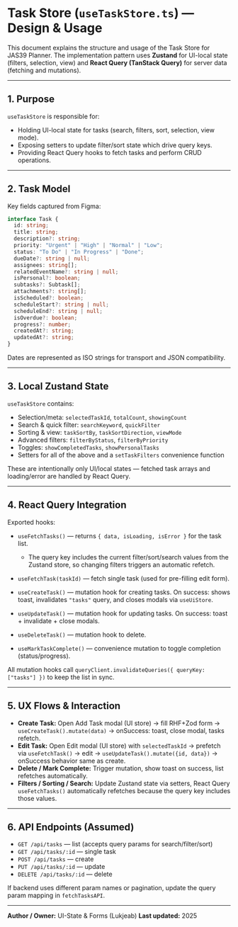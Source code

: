 # Task Store (`useTaskStore.ts`) — Design & Usage

This document explains the structure and usage of the Task Store for JAS39 Planner.
The implementation pattern uses **Zustand** for UI-local state (filters, selection, view) and **React Query (TanStack Query)** for server data (fetching and mutations).

---

## 1. Purpose

`useTaskStore` is responsible for:
- Holding UI-local state for tasks (search, filters, sort, selection, view mode).
- Exposing setters to update filter/sort state which drive query keys.
- Providing React Query hooks to fetch tasks and perform CRUD operations.

---

## 2. Task Model

Key fields captured from Figma:

```ts
interface Task {
  id: string;
  title: string;
  description?: string;
  priority: "Urgent" | "High" | "Normal" | "Low";
  status: "To Do" | "In Progress" | "Done";
  dueDate?: string | null;
  assignees: string[];
  relatedEventName?: string | null;
  isPersonal?: boolean;
  subtasks?: Subtask[];
  attachments?: string[];
  isScheduled?: boolean;
  scheduleStart?: string | null;
  scheduleEnd?: string | null;
  isOverdue?: boolean;
  progress?: number;
  createdAt?: string;
  updatedAt?: string;
}
````

Dates are represented as ISO strings for transport and JSON compatibility.

---

## 3. Local Zustand State

`useTaskStore` contains:

* Selection/meta: `selectedTaskId`, `totalCount`, `showingCount`
* Search & quick filter: `searchKeyword`, `quickFilter`
* Sorting & view: `taskSortBy`, `taskSortDirection`, `viewMode`
* Advanced filters: `filterByStatus`, `filterByPriority`
* Toggles: `showCompletedTasks`, `showPersonalTasks`
* Setters for all of the above and a `setTaskFilters` convenience function

These are intentionally only UI/local states — fetched task arrays and loading/error are handled by React Query.

---

## 4. React Query Integration

Exported hooks:

* `useFetchTasks()` — returns `{ data, isLoading, isError }` for the task list.

  * The query key includes the current filter/sort/search values from the Zustand store, so changing filters triggers an automatic refetch.
* `useFetchTask(taskId)` — fetch single task (used for pre-filling edit form).
* `useCreateTask()` — mutation hook for creating tasks. On success: shows toast, invalidates `"tasks"` query, and closes modals via `useUiStore`.
* `useUpdateTask()` — mutation hook for updating tasks. On success: toast + invalidate + close modals.
* `useDeleteTask()` — mutation hook to delete.
* `useMarkTaskComplete()` — convenience mutation to toggle completion (status/progress).

All mutation hooks call `queryClient.invalidateQueries({ queryKey: ["tasks"] })` to keep the list in sync.

---

## 5. UX Flows & Interaction

* **Create Task:** Open Add Task modal (UI store) -> fill RHF+Zod form -> `useCreateTask().mutate(data)` -> onSuccess: toast, close modal, tasks refetch.
* **Edit Task:** Open Edit modal (UI store) with `selectedTaskId` -> prefetch via `useFetchTask()` -> edit -> `useUpdateTask().mutate({id, data})` -> onSuccess behavior same as create.
* **Delete / Mark Complete:** Trigger mutation, show toast on success, list refetches automatically.
* **Filters / Sorting / Search:** Update Zustand state via setters, React Query `useFetchTasks()` automatically refetches because the query key includes those values.

---

## 6. API Endpoints (Assumed)

* `GET /api/tasks` — list (accepts query params for search/filter/sort)
* `GET /api/tasks/:id` — single task
* `POST /api/tasks` — create
* `PUT /api/tasks/:id` — update
* `DELETE /api/tasks/:id` — delete

If backend uses different param names or pagination, update the query param mapping in `fetchTasksAPI`.

---

**Author / Owner:** UI-State & Forms (Lukjeab)
**Last updated:** 2025

```
